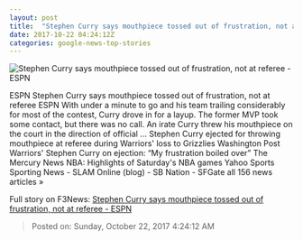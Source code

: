```yaml
---
layout: post
title:  "Stephen Curry says mouthpiece tossed out of frustration, not at referee - ESPN"
date: 2017-10-22 04:24:12Z
categories: google-news-top-stories
---
```


![Stephen Curry says mouthpiece tossed out of frustration, not at referee - ESPN](http://a4.espncdn.com/combiner/i?img=%2Fphoto%2F2017%2F1021%2Fr277548_2_1296x729_16%2D9.jpg)

ESPN Stephen Curry says mouthpiece tossed out of frustration, not at referee ESPN With under a minute to go and his team trailing considerably for most of the contest, Curry drove in for a layup. The former MVP took some contact, but there was no call. An irate Curry threw his mouthpiece on the court in the direction of official ... Stephen Curry ejected for throwing mouthpiece at referee during Warriors' loss to Grizzlies Washington Post Warriors' Stephen Curry on ejection: “My frustration boiled over” The Mercury News NBA: Highlights of Saturday's NBA games Yahoo Sports Sporting News - SLAM Online (blog) - SB Nation - SFGate all 156 news articles »


Full story on F3News: [Stephen Curry says mouthpiece tossed out of frustration, not at referee - ESPN](http://www.f3nws.com/n/cTZWUD)

> Posted on: Sunday, October 22, 2017 4:24:12 AM
